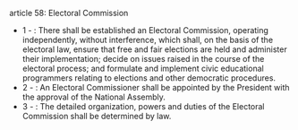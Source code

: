 article 58: Electoral Commission

<ul>
			<li>1 - : There shall be established an Electoral Commission, operating independently, without interference, which shall, on the basis of the electoral law, ensure that free and fair elections are held and administer their implementation; decide on issues raised in the course of the electoral process; and formulate and implement civic educational programmers relating to elections and other democratic procedures.<ul>
			</ul></li>			<li>2 - : An Electoral Commissioner shall be appointed by the President with the approval of the National Assembly.<ul>
			</ul></li>			<li>3 - : The detailed organization, powers and duties of the Electoral Commission shall be determined by law.<ul>
			</ul></li></ul>